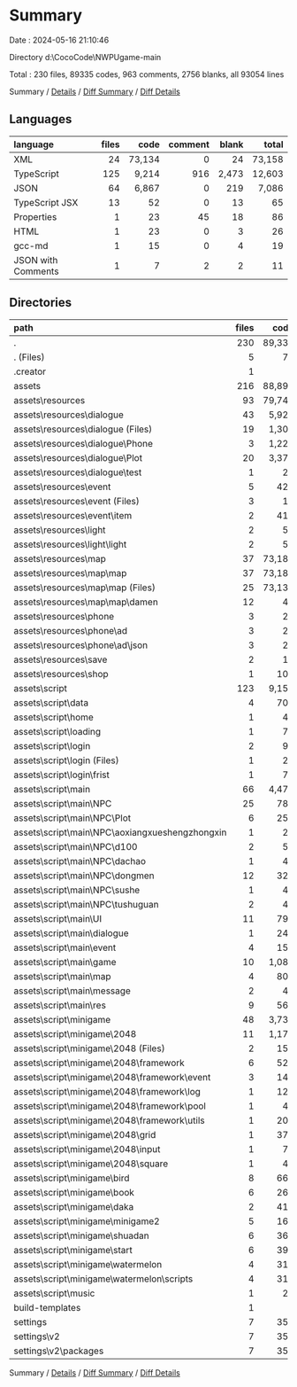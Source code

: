 # Summary

Date : 2024-05-16 21:10:46

Directory d:\\CocoCode\\NWPUgame-main

Total : 230 files,  89335 codes, 963 comments, 2756 blanks, all 93054 lines

Summary / [Details](details.md) / [Diff Summary](diff.md) / [Diff Details](diff-details.md)

## Languages
| language | files | code | comment | blank | total |
| :--- | ---: | ---: | ---: | ---: | ---: |
| XML | 24 | 73,134 | 0 | 24 | 73,158 |
| TypeScript | 125 | 9,214 | 916 | 2,473 | 12,603 |
| JSON | 64 | 6,867 | 0 | 219 | 7,086 |
| TypeScript JSX | 13 | 52 | 0 | 13 | 65 |
| Properties | 1 | 23 | 45 | 18 | 86 |
| HTML | 1 | 23 | 0 | 3 | 26 |
| gcc-md | 1 | 15 | 0 | 4 | 19 |
| JSON with Comments | 1 | 7 | 2 | 2 | 11 |

## Directories
| path | files | code | comment | blank | total |
| :--- | ---: | ---: | ---: | ---: | ---: |
| . | 230 | 89,335 | 963 | 2,756 | 93,054 |
| . (Files) | 5 | 75 | 47 | 28 | 150 |
| .creator | 1 | 5 | 0 | 1 | 6 |
| assets | 216 | 88,899 | 916 | 2,719 | 92,534 |
| assets\\resources | 93 | 79,743 | 27 | 270 | 80,040 |
| assets\\resources\\dialogue | 43 | 5,927 | 0 | 195 | 6,122 |
| assets\\resources\\dialogue (Files) | 19 | 1,306 | 0 | 18 | 1,324 |
| assets\\resources\\dialogue\\Phone | 3 | 1,224 | 0 | 62 | 1,286 |
| assets\\resources\\dialogue\\Plot | 20 | 3,371 | 0 | 114 | 3,485 |
| assets\\resources\\dialogue\\test | 1 | 26 | 0 | 1 | 27 |
| assets\\resources\\event | 5 | 425 | 0 | 8 | 433 |
| assets\\resources\\event (Files) | 3 | 15 | 0 | 1 | 16 |
| assets\\resources\\event\\item | 2 | 410 | 0 | 7 | 417 |
| assets\\resources\\light | 2 | 58 | 27 | 24 | 109 |
| assets\\resources\\light\\light | 2 | 58 | 27 | 24 | 109 |
| assets\\resources\\map | 37 | 73,186 | 0 | 37 | 73,223 |
| assets\\resources\\map\\map | 37 | 73,186 | 0 | 37 | 73,223 |
| assets\\resources\\map\\map (Files) | 25 | 73,138 | 0 | 25 | 73,163 |
| assets\\resources\\map\\map\\damen | 12 | 48 | 0 | 12 | 60 |
| assets\\resources\\phone | 3 | 24 | 0 | 0 | 24 |
| assets\\resources\\phone\\ad | 3 | 24 | 0 | 0 | 24 |
| assets\\resources\\phone\\ad\\json | 3 | 24 | 0 | 0 | 24 |
| assets\\resources\\save | 2 | 19 | 0 | 5 | 24 |
| assets\\resources\\shop | 1 | 104 | 0 | 1 | 105 |
| assets\\script | 123 | 9,156 | 889 | 2,449 | 12,494 |
| assets\\script\\data | 4 | 705 | 43 | 130 | 878 |
| assets\\script\\home | 1 | 41 | 0 | 20 | 61 |
| assets\\script\\loading | 1 | 72 | 15 | 17 | 104 |
| assets\\script\\login | 2 | 98 | 1 | 17 | 116 |
| assets\\script\\login (Files) | 1 | 24 | 0 | 5 | 29 |
| assets\\script\\login\\frist | 1 | 74 | 1 | 12 | 87 |
| assets\\script\\main | 66 | 4,475 | 341 | 1,229 | 6,045 |
| assets\\script\\main\\NPC | 25 | 786 | 55 | 396 | 1,237 |
| assets\\script\\main\\NPC\\Plot | 6 | 252 | 53 | 83 | 388 |
| assets\\script\\main\\NPC\\aoxiangxueshengzhongxin | 1 | 26 | 0 | 14 | 40 |
| assets\\script\\main\\NPC\\d100 | 2 | 57 | 0 | 26 | 83 |
| assets\\script\\main\\NPC\\dachao | 1 | 41 | 0 | 20 | 61 |
| assets\\script\\main\\NPC\\dongmen | 12 | 321 | 1 | 199 | 521 |
| assets\\script\\main\\NPC\\sushe | 1 | 44 | 1 | 23 | 68 |
| assets\\script\\main\\NPC\\tushuguan | 2 | 45 | 0 | 31 | 76 |
| assets\\script\\main\\UI | 11 | 795 | 54 | 212 | 1,061 |
| assets\\script\\main\\dialogue | 1 | 245 | 23 | 96 | 364 |
| assets\\script\\main\\event | 4 | 156 | 9 | 46 | 211 |
| assets\\script\\main\\game | 10 | 1,088 | 59 | 188 | 1,335 |
| assets\\script\\main\\map | 4 | 801 | 119 | 121 | 1,041 |
| assets\\script\\main\\message | 2 | 40 | 12 | 14 | 66 |
| assets\\script\\main\\res | 9 | 564 | 10 | 156 | 730 |
| assets\\script\\minigame | 48 | 3,736 | 489 | 1,017 | 5,242 |
| assets\\script\\minigame\\2048 | 11 | 1,171 | 134 | 247 | 1,552 |
| assets\\script\\minigame\\2048 (Files) | 2 | 150 | 0 | 28 | 178 |
| assets\\script\\minigame\\2048\\framework | 6 | 524 | 129 | 143 | 796 |
| assets\\script\\minigame\\2048\\framework\\event | 3 | 145 | 92 | 76 | 313 |
| assets\\script\\minigame\\2048\\framework\\log | 1 | 129 | 10 | 29 | 168 |
| assets\\script\\minigame\\2048\\framework\\pool | 1 | 47 | 0 | 12 | 59 |
| assets\\script\\minigame\\2048\\framework\\utils | 1 | 203 | 27 | 26 | 256 |
| assets\\script\\minigame\\2048\\grid | 1 | 375 | 5 | 40 | 420 |
| assets\\script\\minigame\\2048\\input | 1 | 75 | 0 | 19 | 94 |
| assets\\script\\minigame\\2048\\square | 1 | 47 | 0 | 17 | 64 |
| assets\\script\\minigame\\bird | 8 | 661 | 54 | 130 | 845 |
| assets\\script\\minigame\\book | 6 | 262 | 34 | 154 | 450 |
| assets\\script\\minigame\\daka | 2 | 410 | 13 | 38 | 461 |
| assets\\script\\minigame\\minigame2 | 5 | 167 | 22 | 91 | 280 |
| assets\\script\\minigame\\shuadan | 6 | 362 | 9 | 187 | 558 |
| assets\\script\\minigame\\start | 6 | 390 | 85 | 107 | 582 |
| assets\\script\\minigame\\watermelon | 4 | 313 | 138 | 63 | 514 |
| assets\\script\\minigame\\watermelon\\scripts | 4 | 313 | 138 | 63 | 514 |
| assets\\script\\music | 1 | 29 | 0 | 19 | 48 |
| build-templates | 1 | 3 | 0 | 1 | 4 |
| settings | 7 | 353 | 0 | 7 | 360 |
| settings\\v2 | 7 | 353 | 0 | 7 | 360 |
| settings\\v2\\packages | 7 | 353 | 0 | 7 | 360 |

Summary / [Details](details.md) / [Diff Summary](diff.md) / [Diff Details](diff-details.md)